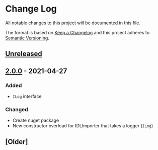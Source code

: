# Change Log

All notable changes to this project will be documented in this file.

The format is based on [Keep a Changelog](http://keepachangelog.com/)
and this project adheres to [Semantic Versioning](http://semver.org/).

<!-- Available types of changes:
### Added
### Changed
### Fixed
### Deprecated
### Removed
### Security
-->

## [Unreleased]

## [2.0.0] - 2021-04-27

### Added

- `ILog` interface

### Changed

- Create nuget package
- New constructor overload for IDLImporter that takes a logger (`ILog`)

## [Older]

[Unreleased]: https://github.com/sillsdev/IdlImporter/compare/v2.0.0...master

[2.0.0]: https://github.com/sillsdev/IdlImporter/compare/fcf0091...v2.0.0
